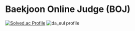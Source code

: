 # Baekjoon Online Judge (BOJ)

[![Solved.ac Profile](http://mazassumnida.wtf/api/v2/generate_badge?boj=da_eul)](https://solved.ac/da_eul)
![da_eul profile](http://mazandi.herokuapp.com/api?handle=da_eul&theme=warm)
